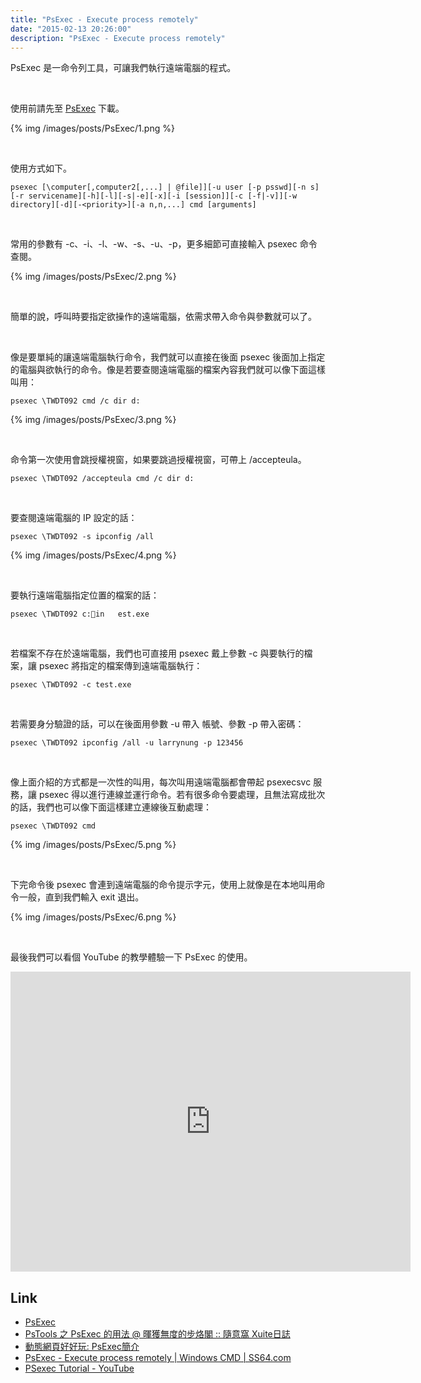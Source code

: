 ```yaml
---
title: "PsExec - Execute process remotely"
date: "2015-02-13 20:26:00"
description: "PsExec - Execute process remotely"
---
```



PsExec 是一命令列工具，可讓我們執行遠端電腦的程式。  

<!-- More -->

<br/>


使用前請先至 [PsExec](https://technet.microsoft.com/en-us/sysinternals/bb897553.aspx) 下載。  

{% img /images/posts/PsExec/1.png %}

<br/>


使用方式如下。  

    psexec [\computer[,computer2[,...] | @file]][-u user [-p psswd][-n s][-r servicename][-h][-l][-s|-e][-x][-i [session]][-c [-f|-v]][-w directory][-d][-<priority>][-a n,n,...] cmd [arguments]

<br/>


常用的參數有 -c、-i、-l、-w、-s、-u、-p，更多細節可直接輸入 psexec 命令查閱。  

{% img /images/posts/PsExec/2.png %}

<br/>


簡單的說，呼叫時要指定欲操作的遠端電腦，依需求帶入命令與參數就可以了。   

<br/>


像是要單純的讓遠端電腦執行命令，我們就可以直接在後面 psexec 後面加上指定的電腦與欲執行的命令。像是若要查閱遠端電腦的檔案內容我們就可以像下面這樣叫用：      

    psexec \TWDT092 cmd /c dir d:

{% img /images/posts/PsExec/3.png %}

<br/>


命令第一次使用會跳授權視窗，如果要跳過授權視窗，可帶上 /accepteula。  

    psexec \TWDT092 /accepteula cmd /c dir d:

<br/>	


要查閱遠端電腦的 IP 設定的話：  

    psexec \TWDT092 -s ipconfig /all

{% img /images/posts/PsExec/4.png %}

<br/>


要執行遠端電腦指定位置的檔案的話：  

    psexec \TWDT092 c:in	est.exe

<br/>


若檔案不存在於遠端電腦，我們也可直接用 psexec 戴上參數 -c 與要執行的檔案，讓 psexec 將指定的檔案傳到遠端電腦執行： 

    psexec \TWDT092 -c test.exe

<br/>


若需要身分驗證的話，可以在後面用參數 -u 帶入 帳號、參數 -p 帶入密碼：  

    psexec \TWDT092 ipconfig /all -u larrynung -p 123456

<br/>


像上面介紹的方式都是一次性的叫用，每次叫用遠端電腦都會帶起 psexecsvc 服務，讓 psexec 得以進行連線並運行命令。若有很多命令要處理，且無法寫成批次的話，我們也可以像下面這樣建立連線後互動處理：  

    psexec \TWDT092 cmd

{% img /images/posts/PsExec/5.png %}

<br/>


下完命令後 psexec 會連到遠端電腦的命令提示字元，使用上就像是在本地叫用命令一般，直到我們輸入 exit 退出。  

{% img /images/posts/PsExec/6.png %}

<br/>


最後我們可以看個 YouTube 的教學體驗一下 PsExec 的使用。  

<iframe width="640" height="480" src="https://www.youtube.com/embed/MaAL3C-DuHQ" frameborder="0" allowfullscreen></iframe>

<br/>


Link
----
* [PsExec](https://technet.microsoft.com/en-us/sysinternals/bb897553.aspx)
* [PsTools 之 PsExec 的用法 @ 暉獲無度的步烙閣 :: 隨意窩 Xuite日誌](http://blog.xuite.net/jyoutw/xtech/24607577-PsTools+%E4%B9%8B+PsExec+%E7%9A%84%E7%94%A8%E6%B3%95)
* [動態網頁好好玩: PsExec簡介](http://andyshyu.blogspot.tw/2009/07/psexec.html)
* [PsExec - Execute process remotely | Windows CMD | SS64.com](http://ss64.com/nt/psexec.html)
* [PSexec Tutorial - YouTube](https://www.youtube.com/watch?v=MaAL3C-DuHQ)
